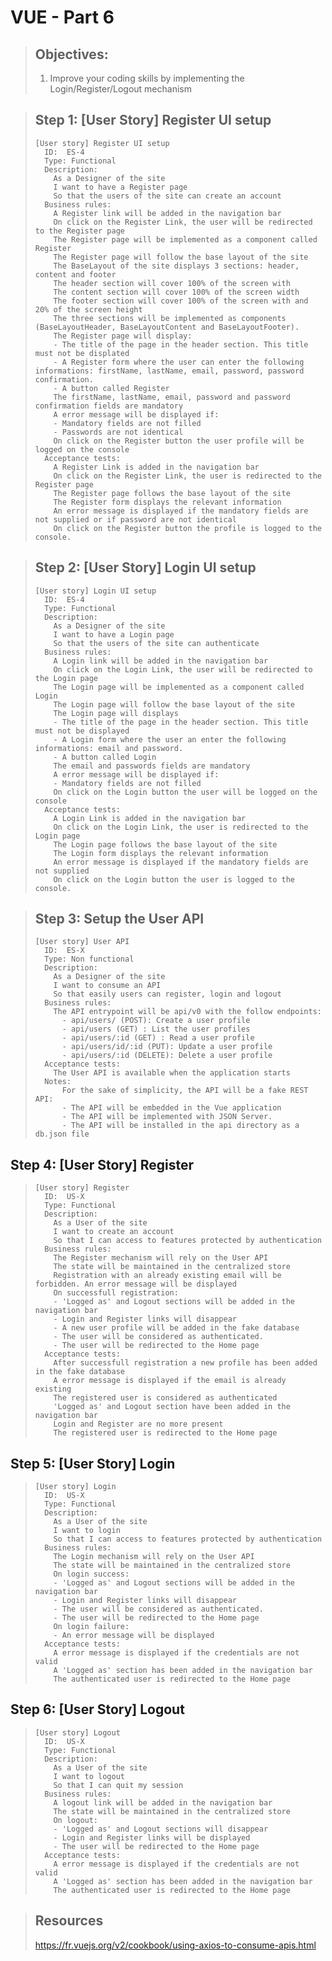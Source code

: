 # VUE - Part 6
> ## Objectives:
> 
> 1. Improve your coding skills by implementing the Login/Register/Logout mechanism
 
> ## Step 1: [User Story] Register UI setup
>     [User story] Register UI setup
>       ID:  ES-4 
>       Type: Functional     
>       Description:      
>         As a Designer of the site 
>         I want to have a Register page
>         So that the users of the site can create an account
>       Business rules:
>         A Register link will be added in the navigation bar
>         On click on the Register Link, the user will be redirected to the Register page
>         The Register page will be implemented as a component called Register
>         The Register page will follow the base layout of the site
>         The BaseLayout of the site displays 3 sections: header, content and footer
>         The header section will cover 100% of the screen with 
>         The content section will cover 100% of the screen width
>         The footer section will cover 100% of the screen with and 20% of the screen height
>         The three sections will be implemented as components (BaseLayoutHeader, BaseLayoutContent and BaseLayoutFooter). 
>         The Register page will display:
>         - The title of the page in the header section. This title must not be displated
>         - A Register form where the user can enter the following informations: firstName, lastName, email, password, password confirmation.
>         - A button called Register
>         The firstName, lastName, email, password and password confirmation fields are mandatory
>         A error message will be displayed if:
>         - Mandatory fields are not filled
>         - Passwords are not identical
>         On click on the Register button the user profile will be logged on the console  
>       Acceptance tests:  
>         A Register Link is added in the navigation bar
>         On click on the Register Link, the user is redirected to the Register page
>         The Register page follows the base layout of the site
>         The Register form displays the relevant information
>         An error message is displayed if the mandatory fields are not supplied or if password are not identical
>         On click on the Register button the profile is logged to the console.


 > ## Step 2: [User Story] Login UI setup
>     [User story] Login UI setup
>       ID:  ES-4 
>       Type: Functional     
>       Description:      
>         As a Designer of the site 
>         I want to have a Login page
>         So that the users of the site can authenticate
>       Business rules:
>         A Login link will be added in the navigation bar
>         On click on the Login Link, the user will be redirected to the Login page
>         The Login page will be implemented as a component called Login
>         The Login page will follow the base layout of the site
>         The Login page will displays
>         - The title of the page in the header section. This title must not be displayed
>         - A Login form where the user an enter the following informations: email and password.
>         - A button called Login
>         The email and passwords fields are mandatory
>         A error message will be displayed if:
>         - Mandatory fields are not filled
>         On click on the Login button the user will be logged on the console 
>       Acceptance tests:  
>         A Login Link is added in the navigation bar
>         On click on the Login Link, the user is redirected to the Login page
>         The Login page follows the base layout of the site
>         The Login form displays the relevant information
>         An error message is displayed if the mandatory fields are not supplied
>         On click on the Login button the user is logged to the console.

> ## Step 3: Setup the User API
>     [User story] User API
>       ID:  ES-X 
>       Type: Non functional     
>       Description:      
>         As a Designer of the site 
>         I want to consume an API
>         So that easily users can register, login and logout
>       Business rules:
>         The API entrypoint will be api/v0 with the follow endpoints:
>           - api/users/ (POST): Create a user profile
>           - api/users (GET) : List the user profiles
>           - api/users/:id (GET) : Read a user profile
>           - api/users/id/:id (PUT): Update a user profile
>           - api/users/:id (DELETE): Delete a user profile
>       Acceptance tests:  
>         The User API is available when the application starts
>       Notes:
>           For the sake of simplicity, the API will be a fake REST API:
>           - The API will be embedded in the Vue application
>           - The API will be implemented with JSON Server.
>           - The API will be installed in the api directory as a db.json file

## Step 4: [User Story] Register
>     [User story] Register
>       ID:  US-X 
>       Type: Functional     
>       Description:      
>         As a User of the site 
>         I want to create an account 
>         So that I can access to features protected by authentication
>       Business rules:
>         The Register mechanism will rely on the User API
>         The state will be maintained in the centralized store
>         Registration with an already existing email will be forbidden. An error message will be displayed
>         On successfull registration: 
>         - 'Logged as' and Logout sections will be added in the navigation bar
>         - Login and Register links will disappear
>         - A new user profile will be added in the fake database 
>         - The user will be considered as authenticated.
>         - The user will be redirected to the Home page
>       Acceptance tests:  
>         After successfull registration a new profile has been added in the fake database
>         A error message is displayed if the email is already existing
>         The registered user is considered as authenticated
>         'Logged as' and Logout section have been added in the navigation bar
>         Login and Register are no more present
>         The registered user is redirected to the Home page

## Step 5: [User Story] Login
>     [User story] Login
>       ID:  US-X 
>       Type: Functional     
>       Description:      
>         As a User of the site 
>         I want to login 
>         So that I can access to features protected by authentication
>       Business rules:
>         The Login mechanism will rely on the User API
>         The state will be maintained in the centralized store
>         On login success: 
>         - 'Logged as' and Logout sections will be added in the navigation bar
>         - Login and Register links will disappear
>         - The user will be considered as authenticated.
>         - The user will be redirected to the Home page
>         On login failure:
>         - An error message will be displayed
>       Acceptance tests:  
>         A error message is displayed if the credentials are not valid
>         A 'Logged as' section has been added in the navigation bar
>         The authenticated user is redirected to the Home page

## Step 6: [User Story] Logout
>     [User story] Logout 
>       ID:  US-X 
>       Type: Functional     
>       Description:      
>         As a User of the site 
>         I want to logout 
>         So that I can quit my session
>       Business rules:
>         A logout link will be added in the navigation bar
>         The state will be maintained in the centralized store
>         On logout: 
>         - 'Logged as' and Logout sections will disappear
>         - Login and Register links will be displayed
>         - The user will be redirected to the Home page
>       Acceptance tests:  
>         A error message is displayed if the credentials are not valid
>         A 'Logged as' section has been added in the navigation bar
>         The authenticated user is redirected to the Home page


> ## Resources
> https://fr.vuejs.org/v2/cookbook/using-axios-to-consume-apis.html
>

